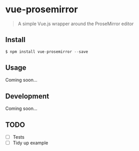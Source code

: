 # vue-prosemirror

> A simple Vue.js wrapper around the ProseMirror editor

## Install

```js
$ npm install vue-prosemirror --save
```

## Usage

Coming soon...

## Development

Coming soon...

## TODO

- [ ] Tests
- [ ] Tidy up example
